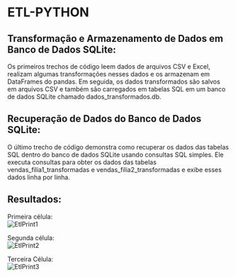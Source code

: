 # ETL-PYTHON
<h2>Transformação e Armazenamento de Dados em Banco de Dados SQLite:</h2>

Os primeiros trechos de código leem dados de arquivos CSV e Excel, realizam algumas transformações nesses dados e os armazenam em DataFrames do pandas.
Em seguida, os dados transformados são salvos em arquivos CSV e também são carregados em tabelas SQL em um banco de dados SQLite chamado dados_transformados.db.

<h2>Recuperação de Dados do Banco de Dados SQLite:</h2>

O último trecho de código demonstra como recuperar os dados das tabelas SQL dentro do banco de dados SQLite usando consultas SQL simples.
Ele executa consultas para obter os dados das tabelas vendas_filia1_transformadas e vendas_filia2_transformadas e exibe esses dados linha por linha.

<h2>Resultados:</h2>

Primeira célula:<br>
![EtlPrint1](https://github.com/motielk/ETL-PYTHON/assets/49123696/62178a40-e566-4857-b418-188abf6e737f)

Segunda célula:<br>
![EtlPrint2](https://github.com/motielk/ETL-PYTHON/assets/49123696/c3f5563f-0b45-4dd0-bbda-646b5f7f69a8)

Terceira Célula:<br>
![EtlPrint3](https://github.com/motielk/ETL-PYTHON/assets/49123696/9908810e-7982-4eef-9224-cafeaed15b72)




